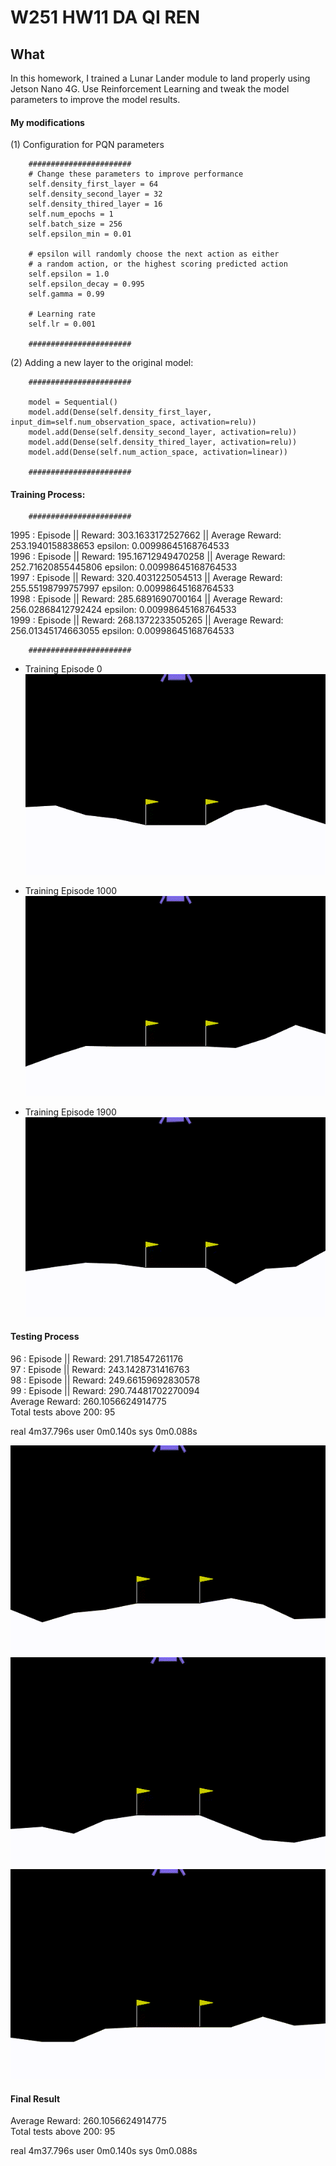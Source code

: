 # W251 HW11 DA QI REN

## What

In this homework, I trained a Lunar Lander module to land properly using Jetson Nano 4G. Use Reinforcement Learning and tweak the model parameters to improve the model results.

#### My modifications 

(1) Configuration for PQN parameters 

        #######################
        # Change these parameters to improve performance
        self.density_first_layer = 64
        self.density_second_layer = 32
        self.density_thired_layer = 16
        self.num_epochs = 1
        self.batch_size = 256
        self.epsilon_min = 0.01

        # epsilon will randomly choose the next action as either
        # a random action, or the highest scoring predicted action
        self.epsilon = 1.0
        self.epsilon_decay = 0.995
        self.gamma = 0.99

        # Learning rate
        self.lr = 0.001

        #######################

(2) Adding a new layer to the original model: 

        #######################

        model = Sequential()
        model.add(Dense(self.density_first_layer, input_dim=self.num_observation_space, activation=relu))
        model.add(Dense(self.density_second_layer, activation=relu))
        model.add(Dense(self.density_thired_layer, activation=relu))
        model.add(Dense(self.num_action_space, activation=linear))
        
        #######################

#### Training Process: 

        #######################
        
1995    : Episode || Reward:  303.1633172527662         || Average Reward:  253.1940158838653    epsilon:  0.00998645168764533 \
1996    : Episode || Reward:  195.16712949470258        || Average Reward:  252.71620855445806   epsilon:  0.00998645168764533\
1997    : Episode || Reward:  320.4031225054513         || Average Reward:  255.55198799757997   epsilon:  0.00998645168764533\
1998    : Episode || Reward:  285.6891690700164         || Average Reward:  256.02868412792424   epsilon:  0.00998645168764533\
1999    : Episode || Reward:  268.1372233505265         || Average Reward:  256.01345174663055   epsilon:  0.00998645168764533

        #######################
        
-  Training Episode 0    
![episode0](./readme/episode0.gif)

-  Training Episode 1000 
![episode0](./readme/episode1000.gif)

-  Training Episode 1900
![episode0](./readme/episode1900.gif)


#### Testing Process

96      : Episode || Reward:  291.718547261176 \
97      : Episode || Reward:  243.1428731416763\
98      : Episode || Reward:  249.66159692830578\
99      : Episode || Reward:  290.74481702270094\
Average Reward:  260.1056624914775\
Total tests above 200:  95

real    4m37.796s
user    0m0.140s
sys     0m0.088s

![testing_run20.gif](./readme/testing_run20.gif)
![testing_run40.gif](./readme/testing_run40.gif)
![testing_run60.gif](./readme/testing_run60.gif)

 
#### Final Result

Average Reward:  260.1056624914775\
Total tests above 200:  95

real    4m37.796s
user    0m0.140s
sys     0m0.088s
